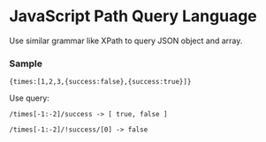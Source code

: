 # JavaScript Path Query Language

Use similar grammar like XPath to query JSON object and array.

### Sample

    {times:[1,2,3,{success:false},{success:true}]}

Use query:

    /times[-1:-2]/success -> [ true, false ]

    /times[-1:-2]/!success/[0] -> false